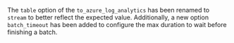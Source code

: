 The `table` option of the `to_azure_log_analytics` has been renamed to `stream`
to better reflect the expected value. Additionally, a new option `batch_timeout`
has been added to configure the max duration to wait before finishing a batch.
